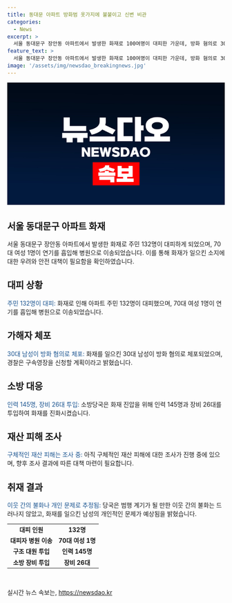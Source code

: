 ```yaml
---
title: 동대문 아파트 방화범 옷가지에 불붙이고 신변 비관
categories:
  - News
excerpt: >
  서울 동대문구 장안동 아파트에서 발생한 화재로 100여명이 대피한 가운데, 방화 혐의로 30대 남성이 체포됐다. 황씨는 술에 취한 상태로 옷가지에 라이터로 불을 붙여 방화를 저지른 것으로 알려졌다. 아파트 주민 132명이 대피하고 70대 여성 1명이 연기를 흡입해 병원으로 이송됐으며, 소방당국은 불을 완전히 진화시키고 구체적인 재산 피해는 조사 중이다. 경찰은 황씨에 대한 구속영장을 신청할 계획이다. (150자)
feature_text: >
  서울 동대문구 장안동 아파트에서 발생한 화재로 100여명이 대피한 가운데, 방화 혐의로 30대 남성이 체포됐다. 황씨는 술에 취한 상태로 옷가지에 라이터로 불을 붙여 방화를 저지른 것으로 알려졌다. 아파트 주민 132명이 대피하고 70대 여성 1명이 연기를 흡입해 병원으로 이송됐으며, 소방당국은 불을 완전히 진화시키고 구체적인 재산 피해는 조사 중이다. 경찰은 황씨에 대한 구속영장을 신청할 계획이다. (150자)
image: '/assets/img/newsdao_breakingnews.jpg'
---
```


<p><img src="/assets/img/newsdao_breakingnews.jpg" alt="pcversion 속보" /></p>

<h2 data-ke-size="size26">서울 동대문구 아파트 화재</h2>

<p data-ke-size="size16">서울 동대문구 장안동 아파트에서 발생한 화재로 주민 132명이 대피하게 되었으며, 70대 여성 1명이 연기를 흡입해 병원으로 이송되었습니다. 이를 통해 화재가 일으킨 소지에 대한 우려와 안전 대책이 필요함을 확인하였습니다. </p>

<h2 data-ke-size="size24">대피 상황</h2>

<p data-ke-size="size16"><span style="color: #1a5490;">주민 132명이 대피:</span> 화재로 인해 아파트 주민 132명이 대피했으며, 70대 여성 1명이 연기를 흡입해 병원으로 이송되었습니다.</p>

<h2 data-ke-size="size24">가해자 체포</h2>

<p data-ke-size="size16"><span style="color: #1a5490;">30대 남성이 방화 혐의로 체포:</span> 화재를 일으킨 30대 남성이 방화 혐의로 체포되었으며, 경찰은 구속영장을 신청할 계획이라고 밝혔습니다.</p>

<h2 data-ke-size="size24">소방 대응</h2>

<p data-ke-size="size16"><span style="color: #1a5490;">인력 145명, 장비 26대 투입:</span> 소방당국은 화재 진압을 위해 인력 145명과 장비 26대를 투입하여 화재를 진화시켰습니다.</p>

<h2 data-ke-size="size24">재산 피해 조사</h2>

<p data-ke-size="size16"><span style="color: #1a5490;">구체적인 재산 피해는 조사 중:</span> 아직 구체적인 재산 피해에 대한 조사가 진행 중에 있으며, 향후 조사 결과에 따른 대책 마련이 필요합니다.</p>

<h2 data-ke-size="size24">취재 결과</h2>

<p data-ke-size="size16"><span style="color: #1a5490;">이웃 간의 불화나 개인 문제로 추정됨:</span> 당국은 범행 계기가 될 만한 이웃 간의 불화는 드러나지 않았고, 화재를 일으킨 남성의 개인적인 문제가 예상됨을 밝혔습니다.</p>

<table>
    <tr>
        <td style="text-align: center; height: 17px;"><b>대피 인원</b></td>
        <td style="text-align: center; height: 17px;"><b>132명</b></td>
    </tr>
    <tr>
        <td style="text-align: center; height: 17px;"><b>대피자 병원 이송</b></td>
        <td style="text-align: center; height: 17px;"><b>70대 여성 1명</b></td>
    </tr>
    <tr>
        <td style="text-align: center; height: 17px;"><b>구조 대원 투입</b></td>
        <td style="text-align: center; height: 17px;"><b>인력 145명</b></td>
    </tr>
    <tr>
        <td style="text-align: center; height: 17px;"><b>소방 장비 투입</b></td>
        <td style="text-align: center; height: 17px;"><b>장비 26대</b></td>
    </tr>
</table>

<p data-ke-size="size16">&nbsp;</p>
실시간 뉴스 속보는, <a href="https://newsdao.kr" rel="dofollow">https://newsdao.kr</a>


